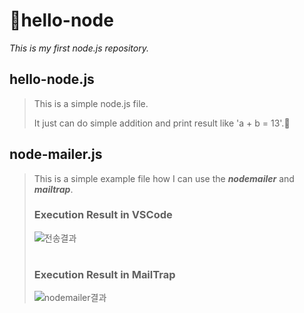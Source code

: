 # 🙌hello-node

*This is my first node.js repository.*

## hello-node.js
> This is a simple node.js file.
>
> It just can do simple addition and print result like 'a + b = 13'.🤣

## node-mailer.js
> This is a simple example file how I can use the ***nodemailer*** and ***mailtrap***.
> 
> ### Execution Result in VSCode
> ![전송결과](https://user-images.githubusercontent.com/61104736/198837960-6cc8c2f5-073f-4ab9-a6d0-ac4ff7f25f5f.PNG)
> #
> ### Execution Result in MailTrap
> ![nodemailer결과](https://user-images.githubusercontent.com/61104736/198837906-a20f5c4f-a4c4-4349-8aa2-a47ad010af05.PNG)
>
>
>

